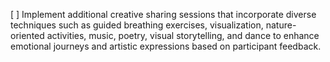 [ ] Implement additional creative sharing sessions that incorporate diverse techniques such as guided breathing exercises, visualization, nature-oriented activities, music, poetry, visual storytelling, and dance to enhance emotional journeys and artistic expressions based on participant feedback.
